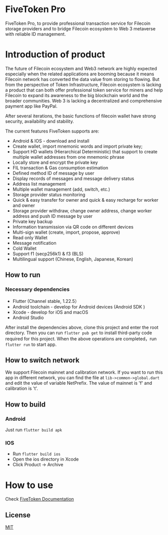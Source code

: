 # FiveToken Pro

FiveToken Pro, to provide professional transaction service for Filecoin storage providers and to bridge Filecoin ecosystem to Web 3 metaverse with reliable ID management.

# Introduction of  product

The future of Filecoin ecosystem and Web3 network are highly expected especially when the related applications are booming because it means Filecoin network has converted the data value from storing to flowing. But from the perspective of Token Infrastructure, Filecoin ecosystem is lacking a product that can both offer professional token service for miners and help Filecoin to expand its awareness to the big blockchain world and the broader communities. Web 3 is lacking a decentralized and comprehensive payment app like PayPal.

After several iterations, the basic functions of filecoin wallet have strong security, availability and stability. 

The current features FiveToken supports are:

- Android & IOS - download and install
- Create wallet, import mnemonic words and import private key;
- Support HD wallets (Hierarchical Deterministic) that support to create multiple wallet addresses from one mnemonic phrase
- Locally store and encrypt the private key
- FIL transaction & Gas consumption estimation
- Defined method ID of message by user
- Display records of messages and message delivery status
- Address list management
- Multiple wallet management (add, switch, etc.)
- Storage provider status monitoring
- Quick & easy transfer for owner and quick & easy recharge for worker and owner
- Storage provider withdraw, change owner address, change worker address and push ID message by user
- Private key backup
- Information transmission via QR code on different devices
- Multi-sign wallet (create, import, propose, approve)
- Read only Wallet
- Message notification 
- Cold Wallet
- Support f1 (secp256k1) & f3 (BLS)
- Multilingual support (Chinese, English, Japanese, Korean) 

## How to run

### Necessary dependencies

- Flutter (Channel stable, 1.22.5）
- Android toolchain - develop for Android devices (Android SDK )
- Xcode - develop for iOS and macOS 
- Android Studio 

After install the dependencies above, clone this project and enter the root directory. Then you can run `flutter pub get` to install third-party code required for this project. When the above operations are completed，run `flutter run` to start app.

## How to switch network

We support Filecoin mainnet and calibration network. If you want to run this app in different network, you can find the file at `lib->common->global.dart` and edit the value of variable NetPrefix. The value of mainnet is 'f' and calibration is 't'.

## How to build

### Android

Just run `flutter build apk`

### IOS

- Run `flutter build ios`
- Open the ios directory in Xcode
- Click Product -> Archive 

# How to use

Check [FiveToken Documentation](https://docs.fivetoken.io/userguide/proapp.html)

## License

[MIT](https://github.com/FiveToken/FiveToken-Pro/blob/master/LICENSE)

